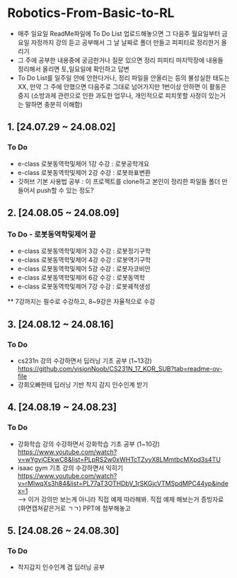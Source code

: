 # Robotics-From-Basic-to-RL
- 매주 일요일 ReadMe파일에 To Do List 업로드해놓으면 그 다음주 월요일부터 금요일 자정까지 강의 듣고 공부해서 그 날 날짜로 폴더 만들고 피피티로 정리한거 올리기
- 그 주에 공부한 내용중에 궁금한거나 질문 있으면 정리 피피티 마지막장에 내용들 정리해서 올리면 토,일요일에 확인하고 답변
- To Do List를 일주일 안에 안한다거나, 정리 파일을 안올리는 등의 불성실한 태도는 XX, 만약 그 주에 안했으면 다음주로 그대로 넘어가지만 1번이상 안하면 이 활동은 중지 (소방과제 관련으로 인한 과도한 업무나, 개인적으로 피치못할 사정이 있는거는 말하면 충분히 이해함)
  
## 1. [24.07.29 ~ 24.08.02]
### To Do
- e-class 로봇동역학및제어 1강 수강 : 로봇공학개요
- e-class 로봇동역학및제어 2강 수강 : 로봇좌표변환
- 깃허브 기본 사용법 공부 : 이 프로젝트를 clone하고 본인이 정리한 파일들 폴더 만들어서 push할 수 있는 정도?

## 2. [24.08.05 ~ 24.08.09]
### To Do - 로봇동역학및제어 끝
- e-class 로봇동역학및제어 3강 수강 : 로봇정기구학
- e-class 로봇동역학및제어 4강 수강 : 로봇역기구학
- e-class 로봇동역학및제어 5강 수강 : 로봇자코비안
- e-class 로봇동역학및제어 6강 수강 : 로봇동역학
- e-class 로봇동역학및제어 7강 수강 : 로봇궤적생성

** 7강까지는 필수로 수강하고, 8~9강은 자율적으로 수강

## 3. [24.08.12 ~ 24.08.16]
### To Do 
- cs231n 강의 수강하면서 딥러닝 기초 공부 (1~13강)
 https://github.com/visionNoob/CS231N_17_KOR_SUB?tab=readme-ov-file
- 강희오빠한테 딥러닝 기반 착지 감지 인수인계 받기

## 4. [24.08.19 ~ 24.08.23]
### To Do 
- 강화학습 강의 수강하면서 강화학습 기초 공부 (1~10강) <br/>
 https://www.youtube.com/watch?v=wYgyiCEkwC8&list=PLpRS2w0xWHTcTZyyX8LMmtbcMXpd3s4TU
- isaac gym 기초 강의 수강하면서 익히기 <br/>
https://www.youtube.com/watch?v=rMlwqXs3h84&list=PL77aT3OTHDbV_1rSKGjcVTMSpdMPC44yp&index=1  <br/>
--> 이거 강의만 보는게 아니라 직접 예제 따라해봐. 직접 예제 해보는거 증빙자료(화면캡쳐같은거로 ㄱㄱ) PPT에 첨부해놓고 

## 5. [24.08.26 ~ 24.08.30]
### To Do 
- 착지감지 인수인계 겸 딥러닝 공부
